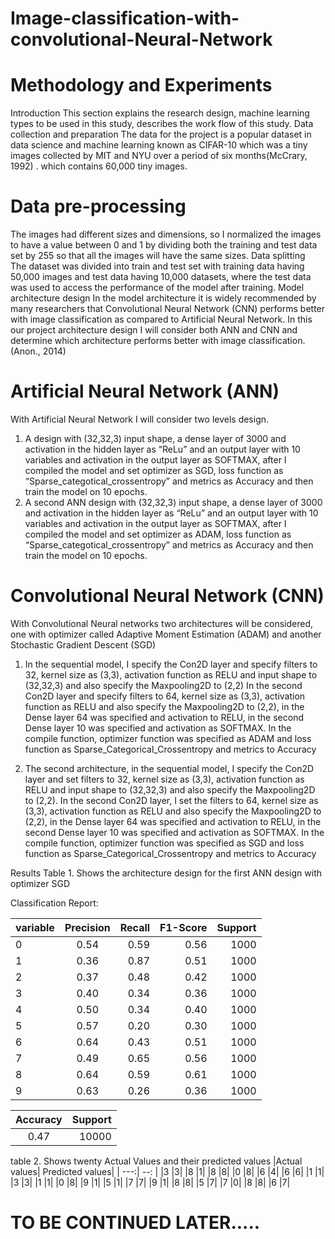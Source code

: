 # Image-classification-with-convolutional-Neural-Network

# Methodology and Experiments 
 Introduction
This section explains the research design, machine learning types to be used in this study, describes the work flow of this study. 
Data collection and preparation
The data for the project is a popular dataset in data science and machine learning known as CIFAR-10 which was a tiny images collected by MIT and NYU over a period of six months(McCrary, 1992) . which contains 60,000 tiny images.



# Data pre-processing 
The images had different sizes and dimensions, so I normalized the images to have a value between 0 and 1 by dividing both the training and test data set by 255 so that all the images will have the same sizes.
Data splitting  
The dataset was divided into train and test set with training data having 50,000 images and test data having 10,000 datasets, where the test data was used to access the performance of the model after training.
Model architecture design 
In the model architecture it is widely recommended by many researchers that Convolutional Neural Network (CNN) performs better with image classification as compared to Artificial Neural Network. In this our project architecture design I will consider both ANN and CNN and determine which architecture performs better with image classification. (Anon., 2014)

# Artificial Neural Network (ANN)
With Artificial Neural Network I will consider two levels design.
1. A design with (32,32,3) input shape, a dense layer of 3000 and activation in the hidden layer as “ReLu” and an output layer with 10 variables and activation in the output layer as SOFTMAX, after I compiled the model and set optimizer as SGD, loss function as “Sparse_categotical_crossentropy” and metrics as Accuracy and then train the model on 10 epochs. 
2. A second ANN design with (32,32,3) input shape, a dense layer of 3000 and activation in the hidden layer as “ReLu” and an output layer with 10 variables and activation in the output layer as SOFTMAX, after I compiled the model and set optimizer as ADAM, loss function as “Sparse_categotical_crossentropy” and metrics as Accuracy and then train the model on 10 epochs.
   
# Convolutional Neural Network (CNN)
With Convolutional Neural networks two architectures will be considered, one with optimizer called Adaptive Moment Estimation (ADAM) and another Stochastic Gradient Descent (SGD)
1.	In the sequential model, I specify the Con2D layer and specify filters to 32, kernel size as (3,3), activation function as RELU and input shape to (32,32,3) and also specify the Maxpooling2D to (2,2)
In the second Con2D layer and specify filters to 64, kernel size as (3,3), activation function as RELU and also specify the Maxpooling2D to (2,2), in the Dense layer 64 was specified and activation to RELU, in the second Dense layer 10 was specified and activation as SOFTMAX. In the compile function, optimizer function was specified as ADAM and loss function as Sparse_Categorical_Crossentropy and metrics to Accuracy

3.	The second architecture, in the sequential model, I specify the Con2D layer and set filters to 32, kernel size as (3,3), activation function as RELU and input shape to (32,32,3) and also specify the Maxpooling2D to (2,2). In the second Con2D layer, I set the filters to 64, kernel size as (3,3), activation function as RELU and also specify the Maxpooling2D to (2,2), in the Dense layer 64 was specified and activation to RELU, in the second Dense layer 10 was specified and activation as SOFTMAX. In the compile function, optimizer function was specified as SGD and loss function as Sparse_Categorical_Crossentropy and metrics to Accuracy


Results
Table 1. Shows the architecture design for the first ANN design with optimizer SGD

Classification Report:

| variable | Precision | Recall |F1-Score | Support |
| :---     |     :---: |   ---: |     ---:|     --: |
|    0	   | 0.54       |	0.59	 |0.56	   |   1000 |
|1	|0.36	|0.87	|0.51	|1000|
|2	|0.37	|0.48|0.42	|1000|
|3	|0.40	|0.34|	0.36|	1000|
|4	|0.50	|0.34	|0.40	|1000|
|5	|0.57	|0.20	|0.30	|1000|
|6	|0.64	|0.43	|0.51	|1000|
|7	|0.49	|0.65	|0.56	|1000|
|8	|0.64	|0.59	|0.61	|1000|
|9	|0.63	|0.26	|0.36	|1000|


| Accuracy | Support |
|     :---: |     ---:|     
|       0.47  |    10000|

table 2. Shows twenty Actual Values and their predicted values
|Actual values|	Predicted values|
|     ---:|     --: |
|3	|3|
|8	|1|
|8	|8|
|0	|8|
|6	|4|
|6	|6|
|1	|1|
|3	|3|
|1	|1|
|0	|8|
|9	|1|
|5	|1|
|7	|7|
|9	|1|
|8	|8|
|5	|7|
|7	|0|
|8	|8|
|6	|7|


# TO BE CONTINUED LATER.....


